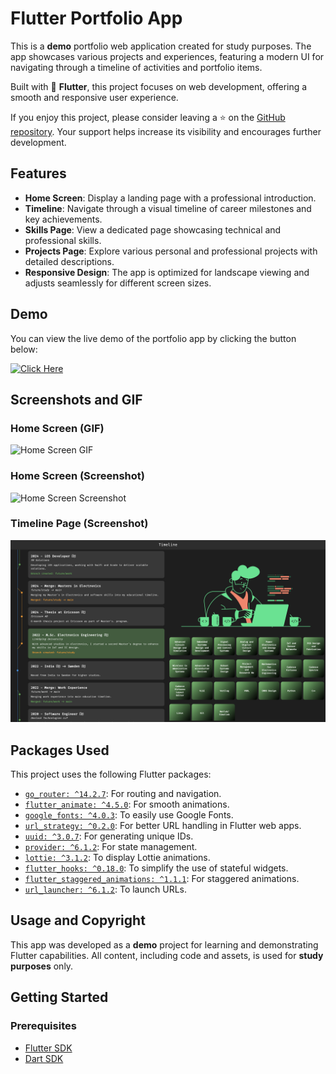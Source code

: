 # Flutter Portfolio App

This is a **demo** portfolio web application created for study purposes. The app showcases various projects and experiences, featuring a modern UI for navigating through a timeline of activities and portfolio items.

Built with 💚 **Flutter**, this project focuses on web development, offering a smooth and responsive user experience.

If you enjoy this project, please consider leaving a ⭐ on the [GitHub repository](#). Your support helps increase its visibility and encourages further development.


## Features

- **Home Screen**: Display a landing page with a professional introduction.
- **Timeline**: Navigate through a visual timeline of career milestones and key achievements.
- **Skills Page**: View a dedicated page showcasing technical and professional skills.
- **Projects Page**: Explore various personal and professional projects with detailed descriptions.
- **Responsive Design**: The app is optimized for landscape viewing and adjusts seamlessly for different screen sizes.

## Demo

You can view the live demo of the portfolio app by clicking the button below:

[![Click Here](https://img.shields.io/badge/Demo-Click%20Here-brightgreen)](https://basil-baby-94.github.io/basilbaby.github.io/)

## Screenshots and GIF

### Home Screen (GIF)

<img src="assets/home.gif" alt="Home Screen GIF" width="600">

### Home Screen (Screenshot)

<img src="assets/home_screen.png" alt="Home Screen Screenshot" width="600">

### Timeline Page (Screenshot)

<img src="assets/timeline_screen.png" alt="Timeline Page Screenshot" width="600">

## Packages Used

This project uses the following Flutter packages:

- [`go_router: ^14.2.7`](https://pub.dev/packages/go_router): For routing and navigation.
- [`flutter_animate: ^4.5.0`](https://pub.dev/packages/flutter_animate): For smooth animations.
- [`google_fonts: ^4.0.3`](https://pub.dev/packages/google_fonts): To easily use Google Fonts.
- [`url_strategy: ^0.2.0`](https://pub.dev/packages/url_strategy): For better URL handling in Flutter web apps.
- [`uuid: ^3.0.7`](https://pub.dev/packages/uuid): For generating unique IDs.
- [`provider: ^6.1.2`](https://pub.dev/packages/provider): For state management.
- [`lottie: ^3.1.2`](https://pub.dev/packages/lottie): To display Lottie animations.
- [`flutter_hooks: ^0.18.0`](https://pub.dev/packages/flutter_hooks): To simplify the use of stateful widgets.
- [`flutter_staggered_animations: ^1.1.1`](https://pub.dev/packages/flutter_staggered_animations): For staggered animations.
- [`url_launcher: ^6.1.2`](https://pub.dev/packages/url_launcher): To launch URLs.

## Usage and Copyright

This app was developed as a **demo** project for learning and demonstrating Flutter capabilities. All content, including code and assets, is used for **study purposes** only.

## Getting Started

### Prerequisites

- [Flutter SDK](https://flutter.dev)
- [Dart SDK](https://dart.dev)
